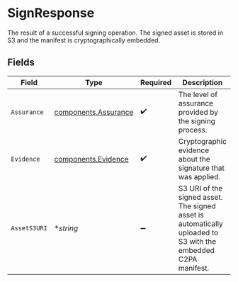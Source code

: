 # SignResponse

The result of a successful signing operation. The signed asset is stored in S3 and the manifest is cryptographically embedded.


## Fields

| Field                                                                                                         | Type                                                                                                          | Required                                                                                                      | Description                                                                                                   | Example                                                                                                       |
| ------------------------------------------------------------------------------------------------------------- | ------------------------------------------------------------------------------------------------------------- | ------------------------------------------------------------------------------------------------------------- | ------------------------------------------------------------------------------------------------------------- | ------------------------------------------------------------------------------------------------------------- |
| `Assurance`                                                                                                   | [components.Assurance](../../models/components/assurance.md)                                                  | :heavy_check_mark:                                                                                            | The level of assurance provided by the signing process.                                                       | server_measured                                                                                               |
| `Evidence`                                                                                                    | [components.Evidence](../../models/components/evidence.md)                                                    | :heavy_check_mark:                                                                                            | Cryptographic evidence about the signature that was applied.                                                  |                                                                                                               |
| `AssetS3URI`                                                                                                  | **string*                                                                                                     | :heavy_minus_sign:                                                                                            | S3 URI of the signed asset. The signed asset is automatically uploaded to S3 with the embedded C2PA manifest. | s3://que-signed-assets/uuid/signed.jpg                                                                        |
